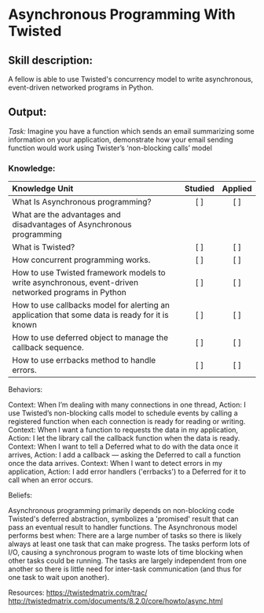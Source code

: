 # Asynchronous Programming With Twisted

## Skill description:

A fellow is able to use Twisted's concurrency model to write asynchronous, event-driven networked programs in Python.


## Output:

*Task:* Imagine you have a function which sends an email summarizing some information on your application, demonstrate how your email sending function would work using Twister’s ‘non-blocking calls’ model


### Knowledge:
| Knowledge Unit   |      Studied      | Applied |
|:-------------|:------------------:|:--------:|
| What Is Asynchronous programming? | [ ] | [ ] |
| What are the advantages and disadvantages of Asynchronous programming
| What is Twisted? | [ ] | [ ] |
| How concurrent programming works. | [ ] | [ ] |
| How to use Twisted framework models to write asynchronous, event-driven networked programs in Python | [ ] | [ ] | 
| How to use callbacks model for alerting an application that some data is ready for it is known | [ ] | [ ] |
| How to use deferred object to manage the callback sequence. | [ ] | [ ] |
| How to use errbacks method to handle errors. | [ ] | [ ] |


Behaviors:

Context: When I’m dealing with many connections in one thread, Action: I use Twisted’s non-blocking calls model to schedule events by calling a registered function when each connection is ready for reading or writing.
Context:  When I want a function to requests the data in my application, Action: I let the library call the callback function when the data is ready.
Context: When I want to tell a Deferred what to do with the data once it arrives, Action: I add a callback — asking the Deferred to call a function once the data arrives.
Context: When I want to detect errors in my application, Action: I add error handlers ('errbacks') to a Deferred for it to call when an error occurs.


Beliefs:

Asynchronous programming primarily depends on non-blocking code
Twisted's deferred abstraction, symbolizes a 'promised' result that can pass an eventual result to handler functions.
The Asynchronous model performs best when:
There are a large number of tasks so there is likely always at least one task that can make progress.
The tasks perform lots of I/O, causing a synchronous program to waste lots of time blocking when other tasks could be running.
The tasks are largely independent from one another so there is little need for inter-task communication (and thus for one task to wait upon another).


Resources: 
https://twistedmatrix.com/trac/ 
http://twistedmatrix.com/documents/8.2.0/core/howto/async.html

